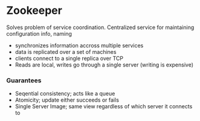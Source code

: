 # Zookeeper
Solves problem of service coordination. Centralized service for maintaining configuration info, naming
- synchronizes information accross multiple services
- data is replicated over a set of machines
- clients connect to a single replica over TCP
- Reads are local, writes go through a single server (writing is expensive)

### Guarantees
- Seqential consistency; acts like a queue
- Atomicity; update either succeeds or fails
- Single Server Image; same view regardless of which server it connects to
